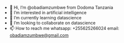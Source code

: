 - 👋 Hi, I’m @obadiamzumbwe from Dodoma Tanzania
- 👀 I’m interested in artificial intelligence
- 🌱 I’m currently learning datascience
- 💞️ I’m looking to collaborate on datascience
- 📫 How to reach me whatsapp: +255625266024
                      email: obadiamzumbwe@gmail.com

<!---
obadiamzumbwe/obadiamzumbwe is a ✨ special ✨ repository because its `README.md` (this file) appears on your GitHub profile.
You can click the Preview link to take a look at your changes.
--->
